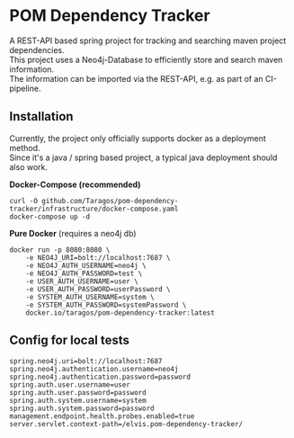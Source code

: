 # POM Dependency Tracker

A REST-API based spring project for tracking and searching maven project dependencies.  
This project uses a Neo4j-Database to efficiently store and search maven information.  
The information can be imported via the REST-API, e.g. as part of an CI-pipeline.

## Installation

Currently, the project only officially supports docker as a deployment method.  
Since it's a java / spring based project, a typical java deployment should also work.

**Docker-Compose (recommended)**

```
curl -O github.com/Taragos/pom-dependency-tracker/infrastructure/docker-compose.yaml
docker-compose up -d
```

**Pure Docker** (requires a neo4j db)

```
docker run -p 8080:8080 \
    -e NEO4J_URI=bolt://localhost:7687 \
    -e NEO4J_AUTH_USERNAME=neo4j \
    -e NEO4J_AUTH_PASSWORD=test \
    -e USER_AUTH_USERNAME=user \
    -e USER_AUTH_PASSWORD=userPassword \
    -e SYSTEM_AUTH_USERNAME=system \
    -e SYSTEM_AUTH_PASSWORD=systemPassword \
    docker.io/taragos/pom-dependency-tracker:latest
```

## Config for local tests

```properties
spring.neo4j.uri=bolt://localhost:7687
spring.neo4j.authentication.username=neo4j
spring.neo4j.authentication.password=password
spring.auth.user.username=user
spring.auth.user.password=password
spring.auth.system.username=system
spring.auth.system.password=password
management.endpoint.health.probes.enabled=true
server.servlet.context-path=/elvis.pom-dependency-tracker/
```